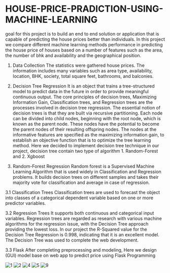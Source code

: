 # HOUSE-PRICE-PRADICTION-USING-MACHINE-LEARNING
goal for this project is to build an end to end solution or application that is capable of predicting the house prices better than individuals.
In this project we compare different machine learning methods performance in predicting the house price of houses based on a number of features such as the area, the number of bhk and availability and the geographical position.

1.	Data Collection
The statistics were gathered house prices. The information includes many variables such as area type, availability, location, BHK, society, total square feet, bathrooms, and balconies.

2.	Decision Tree Regression
It is an object that trains a tree-structured model to predict data in the future in order to provide meaningful continuous output. The core principles of decision trees, Maximizing Information Gain, Classification trees, and Regression trees are the processes involved in decision tree regression. The essential notion of decision trees is that they are built via recursive partitioning. Each node can be divided into child nodes, beginning with the root node, which is known as the parent node. These nodes have the potential to become the parent nodes of their resulting offspring nodes. The nodes at the informative features are specified as the maximizing information gain, to establish an objective function that is to optimize the tree learning method.
Here we decided to implement decision tree technique in our project, decision tree contain two type of algorithm 1. Random-Forest and 2. Xgboost

3.	Random-Forest Regression
Random forest is a Supervised Machine Learning Algorithm that is used widely in Classification and Regression problems. It builds decision trees on different samples and takes their majority vote for classification and average in case of regression.

3.1	Classification Trees
Classification trees are used to forecast the object into classes of a categorical dependent variable based on one or more predictor variables.
 
3.2	Regression Trees
It supports both continuous and categorical input variables. Regression trees are regarded as research with
various machine algorithms for the regression issue, with the Decision Tree approach providing the lowest loss. In our project the R-Squared value for the Decision Tree Regression is 0.998, indicating that it is an excellent model. The Decision Tree was used to complete the web development.

3.3	Flask
After completing preprocessing and modeling, Here we design (GUI) model base on web app to predict price using Flask Programming

![1](https://user-images.githubusercontent.com/74731969/178756252-573a44ae-24bb-486d-9388-a596de8f4722.jpg)
![2](https://user-images.githubusercontent.com/74731969/178756316-9e872802-6a45-47ee-b223-da09886ba68f.jpg)
![4](https://user-images.githubusercontent.com/74731969/178756339-2a6bedf3-dc63-420c-8c4b-9bfd44dc145c.jpg)
![5](https://user-images.githubusercontent.com/74731969/178756345-b2eb7047-8f38-4a2a-8f3e-492c8929b10d.jpg)
![9](https://user-images.githubusercontent.com/74731969/178756368-4ce1538e-ee5a-44e0-a0e3-3841145ba6a9.jpg)


